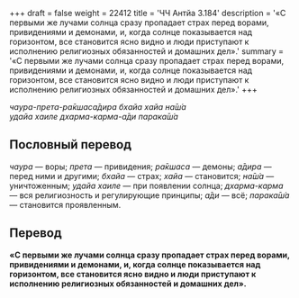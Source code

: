 +++
draft = false
weight = 22412
title = 'ЧЧ Антйа 3.184'
description = '«С первыми же лучами солнца сразу пропадает страх перед ворами, привидениями и демонами, и, когда солнце показывается над горизонтом, все становится ясно видно и люди приступают к исполнению религиозных обязанностей и домашних дел».'
summary = '«С первыми же лучами солнца сразу пропадает страх перед ворами, привидениями и демонами, и, когда солнце показывается над горизонтом, все становится ясно видно и люди приступают к исполнению религиозных обязанностей и домашних дел».'
+++

_чаура-прета-ра̄кшаса̄дира бхайа хайа на̄ш́а  
удайа хаиле дхарма-карма-а̄ди парака̄ш́а_

## Пословный перевод

_чаура_ — воры; _прета_ — привидения; _ра̄кшаса_ — демоны; _а̄дира_ — перед ними и другими; _бхайа_ — страх; _хайа_ — становится; _на̄ш́а_ — уничтоженным; _удайа_ _хаиле_ — при появлении солнца; _дхарма_\-_карма_ — вся религиозность и регулирующие принципы; _а̄ди_ — всё; _парака̄ш́а_ — становится проявленным.

## Перевод

**«С первыми же лучами солнца сразу пропадает страх перед ворами, привидениями и демонами, и, когда солнце показывается над горизонтом, все становится ясно видно и люди приступают к исполнению религиозных обязанностей и домашних дел».**
